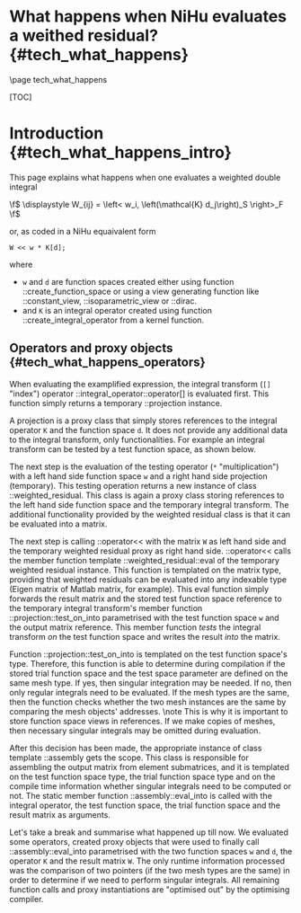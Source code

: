 What happens when NiHu evaluates a weithed residual? {#tech_what_happens}
====================================================

\page tech_what_happens

[TOC]

Introduction {#tech_what_happens_intro}
============

This page explains what happens when one evaluates a weighted double integral

\f$
\displaystyle W_{ij} = \left< w_i, \left(\mathcal{K} d_j\right)_S \right>_F
\f$

or, as coded in a NiHu equaivalent form
~~~~~~~~~~~
W << w * K[d];
~~~~~~~~~~~
where
- `w` and `d` are function spaces created either using function ::create_function_space or using a view generating function like ::constant_view, ::isoparametric_view or ::dirac.
- and `K` is an integral operator created using function ::create_integral_operator from a kernel function.

Operators and proxy objects {#tech_what_happens_operators}
---------------------------

When evaluating the examplified expression, the integral transform (`[]` "index") operator ::integral_operator::operator[] is evaluated first. This function simply returns a temporary ::projection instance.

A projection is a proxy class that simply stores references to the integral operator `K` and the function space `d`. It does not provide any additional data to the integral transform, only functionalities. For example an integral transform can be tested by a test function space, as shown below.

The next step is the evaluation of the testing operator (`*` "multiplication") with a left hand side function space `w` and a right hand side projection (temporary). This testing operation returns a new instance of class ::weighted_residual. This class is again a proxy class storing references to the left hand side function space and the temporary integral transform. The additional functionality provided by the weighted residual class is that it can be evaluated into a matrix.

The next step is calling ::operator<< with the matrix `W` as left hand side and the temporary weighted residual proxy as right hand side. ::operator<< calls the member function template ::weighted_residual::eval of the temporary weighted residual instance. This function is templated on the matrix type, providing that weighted residuals can be evaluated into any indexable type (Eigen matrix of Matlab matrix, for example). This eval function simply forwards the result matrix and the stored test function space reference to the temporary integral transform's member function ::projection::test_on_into parametrised with the test function space `w` and the output matrix reference. This member function _tests_ the integral transform _on_ the test function space and writes the result _into_ the matrix.

Function ::projection::test_on_into is templated on the test function space's type. Therefore, this function is able to determine during compilation if the stored trial function space and the test space parameter are defined on the same mesh type. If yes, then singular integration may be needed. If no, then only regular integrals need to be evaluated. If the mesh types are the same, then the function checks whether the two mesh instances are the same by comparing the mesh objects' addresses.
\note This is why it is important to store function space views in references. If we make copies of meshes, then necessary singular integrals may be omitted during evaluation.

After this decision has been made, the appropriate instance of class template ::assembly gets the scope. This class is responsible for assembling the output matrix from element submatrices, and it is templated on the test function space type, the trial function space type and on the compile time information whether singular integrals need to be computed or not. The static member function ::assembly::eval_into is called with the integral operator, the test function space, the trial function space and the result matrix as arguments.

Let's take a break and summarise what happened up till now. We evaluated some operators, created proxy objects that were used to finally call ::assembly::eval_into parametrised with the two function spaces `w` and `d`, the operator `K` and the result matrix `W`. The only runtime information processed was the comparison of two pointers (if the two mesh types are the same) in order to determine if we need to perform singular integrals. All remaining function calls and proxy instantiations are "optimised out" by the optimising compiler.
